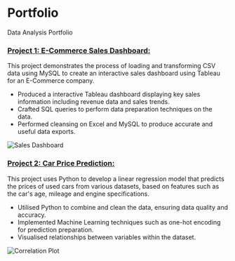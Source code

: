 # Portfolio
Data Analysis Portfolio

### [Project 1: E-Commerce Sales Dashboard:](https://github.com/tola923/E_Commerce_Project)

This project demonstrates the process of loading and transforming CSV data using MySQL to create an interactive sales dashboard using Tableau for an E-Commerce company.

* Produced a interactive Tableau dashboard displaying key sales information including revenue data and sales trends.
* Crafted SQL queries to perform data preparation techniques on the data.
* Performed cleansing on Excel and MySQL to produce accurate and useful data exports.

![Sales Dashboard](/assets/E-Commerce%20Dashboard.png)

### [Project 2: Car Price Prediction:](https://github.com/tola923/Car_Price_Prediction)
This project uses Python to develop a linear regression model that predicts the prices of used cars from various datasets, based on features such as the car's age, mileage and engine specifications.

* Utilised Python to combine and clean the data, ensuring data quality and accuracy.
* Implemented Machine Learning techniques such as one-hot encoding for  prediction preparation.
* Visualised relationships between variables within the dataset.

![Correlation Plot](/assets/corr%20plot.png)
